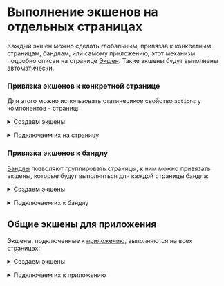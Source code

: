 # Выполнение экшенов на отдельных страницах

Каждый экшен можно сделать глобальным, привязав к конкретным страницам, бандлам, или самому приложению, этот механизм подробно описан на странице [Экшен](concepts/action.md). Такие экшены будут выполнены автоматически.

### Привязка экшенов к конкретной странице

Для этого можно использовать статичесикое свойство `actions` у компонентов - страниц:

<p>
<details>
<summary>Создаем экшены</summary>

@inline actions/page.ts

</details>
</p>

<p>
<details>
<summary>Подключаем их на страницу</summary>

@inline components/Page.tsx

</details>
</p>

### Привязка экшенов к бандлу

[Бандлы](concepts/bundle.md) позволяют группировать страницы, к ним можно привязать экшены, которые будут выполняться для каждой страницы бандла:

<p>
<details>
<summary>Создаем экшены</summary>

@inline actions/bundle.ts

</details>
</p>

<p>
<details>
<summary>Подключаем их к бандлу</summary>

@inline bundles/mainDefault.ts

</details>
</p>

## Общие экшены для приложения

Экшены, подключенные к [приложению](references/tramvai/create-app.md), выполняются на всех страницах:

<p>
<details>
<summary>Создаем экшены</summary>

@inline actions/global.ts

</details>
</p>

<p>
<details>
<summary>Подключаем их к приложению</summary>

@inline index.ts

</details>
</p>
